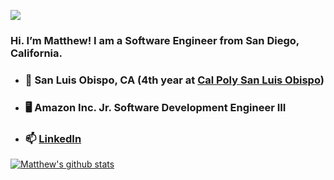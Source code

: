![](https://komarev.com/ghpvc/?username=matthew-plusprogramming)

### Hi. I’m Matthew! I am a Software Engineer from San Diego, California.


- ### 📍 San Luis Obispo, CA (4th year at [Cal Poly San Luis Obispo](https://www.calpoly.edu/))
- ### 🖥 Amazon Inc. Jr. Software Development Engineer III
- ### 📫 [LinkedIn](https://linkedin.com/in/matthewlin-sd)

[![Matthew's github stats](https://github-readme-stats.vercel.app/api?username=matthew-plusprogramming&hide=stars&count_private=true&show_icons=true)](https://github.com/anuraghazra/github-readme-stats)

<!--
**matthew-plusprogramming/matthew-plusprogramming** is a ✨ _special_ ✨ repository because its `README.md` (this file) appears on your GitHub profile.

Here are some ideas to get you started:

- 🔭 I’m currently working on ...
- 🌱 I’m currently learning ...
- 👯 I’m looking to collaborate on ...
- 🤔 I’m looking for help with ...
- 💬 Ask me about ...
- 📫 How to reach me: ...
- 😄 Pronouns: ...
- ⚡ Fun fact: ...
-->
